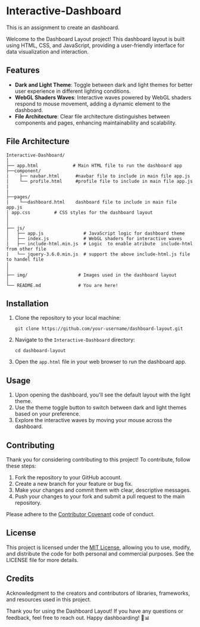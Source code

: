 # Interactive-Dashboard


This is an assignment to create an dashboard. 


Welcome to the Dashboard Layout project! This dashboard layout is built using HTML, CSS, and JavaScript, providing a user-friendly interface for data visualization and interaction.

## Features

- **Dark and Light Theme**: Toggle between dark and light themes for better user experience in different lighting conditions.
- **WebGL Shaders Waves**: Interactive waves powered by WebGL shaders respond to mouse movement, adding a dynamic element to the dashboard.
- **File Architecture**: Clear file architecture distinguishes between components and pages, enhancing maintainability and scalability.

## File Architecture

```
Interactive-Dashboard/
│
├── app.html             # Main HTML file to run the dashboard app
├──component/
|    ├── navbar.html      #navbar file to include in main file app.js
|    └── profile.html     #profile file to include in main file app.js
|
|
├──pages/
|    └──dashboard.html    dashboard file to include in main file app.js
│ app.css         # CSS styles for the dashboard layout
│   
│
├── js/
│   ├── app.js               # JavaScript logic for dashboard theme
│   ├── index.js             # WebGL shaders for interactive waves
|   ├── include-html.min.js  # Logic  to enable atribute  include-html from other file
|   └── jquery-3.6.0.min.js  # support the above include-html.js file  to handel file
│         
│
├── img/                   # Images used in the dashboard layout
│
└── README.md              # You are here!
```

## Installation

1. Clone the repository to your local machine:
   ```
   git clone https://github.com/your-username/dashboard-layout.git
   ```

2. Navigate to the `Interactive-Dashboard` directory:
   ```
   cd dashboard-layout
   ```

3. Open the `app.html` file in your web browser to run the dashboard app.

## Usage

1. Upon opening the dashboard, you'll see the default layout with the light theme.
2. Use the theme toggle button to switch between dark and light themes based on your preference.
3. Explore the interactive waves by moving your mouse across the dashboard.

## Contributing

Thank you for considering contributing to this project! To contribute, follow these steps:

1. Fork the repository to your GitHub account.
2. Create a new branch for your feature or bug fix.
3. Make your changes and commit them with clear, descriptive messages.
4. Push your changes to your fork and submit a pull request to the main repository.

Please adhere to the [Contributor Covenant](https://www.contributor-covenant.org/version/2/1/code_of_conduct/) code of conduct.

## License

This project is licensed under the [MIT License](LICENSE), allowing you to use, modify, and distribute the code for both personal and commercial purposes. See the LICENSE file for more details.

## Credits

Acknowledgment to the creators and contributors of libraries, frameworks, and resources used in this project.

Thank you for using the Dashboard Layout! If you have any questions or feedback, feel free to reach out. Happy dashboarding! 🚀📊
